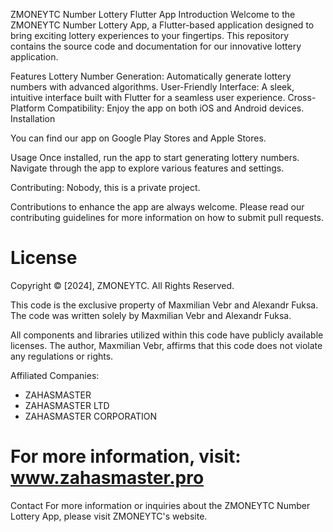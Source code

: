 
ZMONEYTC Number Lottery Flutter App
Introduction
Welcome to the ZMONEYTC Number Lottery App, a Flutter-based application designed to bring exciting lottery experiences to your fingertips. This repository contains the source code and documentation for our innovative lottery application.

Features
Lottery Number Generation: Automatically generate lottery numbers with advanced algorithms.
User-Friendly Interface: A sleek, intuitive interface built with Flutter for a seamless user experience.
Cross-Platform Compatibility: Enjoy the app on both iOS and Android devices.
Installation

You can find our app on Google Play Stores and Apple Stores.

Usage
Once installed, run the app to start generating lottery numbers. Navigate through the app to explore various features and settings.


Contributing: Nobody, this is a private project. 

Contributions to enhance the app are always welcome. Please read our contributing guidelines for more information on how to submit pull requests.

License
===============================================================================
Copyright © [2024], ZMONEYTC. All Rights Reserved.

This code is the exclusive property of Maxmilian Vebr and Alexandr Fuksa. The code was written solely by Maxmilian Vebr and Alexandr Fuksa.

All components and libraries utilized within this code have publicly available licenses. The author, Maxmilian Vebr, affirms that this code does not violate any regulations or rights.

Affiliated Companies:
- ZAHASMASTER
- ZAHASMASTER LTD
- ZAHASMASTER CORPORATION

For more information, visit: www.zahasmaster.pro
===============================================================================
Contact
For more information or inquiries about the ZMONEYTC Number Lottery App, please visit ZMONEYTC's website.

